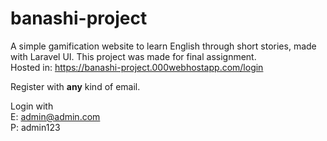 # banashi-project
A simple gamification website to learn English through short stories, made with Laravel UI. This project was made for final assignment.
<br> Hosted in: https://banashi-project.000webhostapp.com/login

Register with <b>any</b> kind of email.

Login with <br>
E: admin@admin.com<br>
P: admin123
